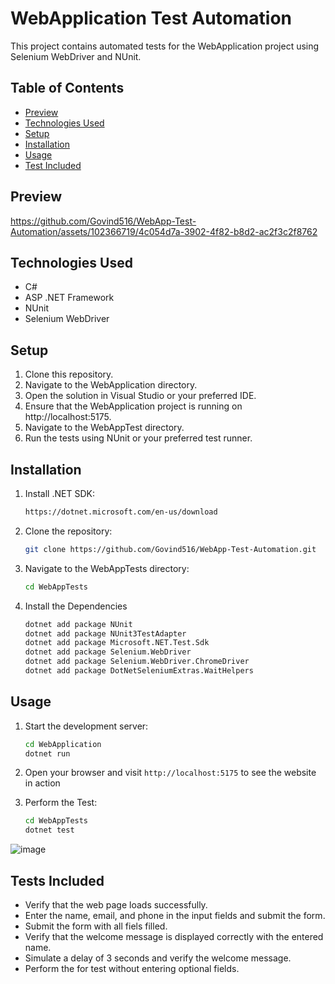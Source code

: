 # WebApplication Test Automation

This project contains automated tests for the WebApplication project using Selenium WebDriver and NUnit.

## Table of Contents
  - [Preview](#preview)
  - [Technologies Used](#technologies-used)
  - [Setup](#setup)
  - [Installation](#installation)
  - [Usage](#usage)
  - [Test Included](#tests-included)

## Preview

https://github.com/Govind516/WebApp-Test-Automation/assets/102366719/4c054d7a-3902-4f82-b8d2-ac2f3c2f8762

## Technologies Used

- C#
- ASP .NET Framework
- NUnit
- Selenium WebDriver

## Setup

1. Clone this repository.
2. Navigate to the WebApplication directory.
3. Open the solution in Visual Studio or your preferred IDE.
4. Ensure that the WebApplication project is running on http://localhost:5175.
5. Navigate to the WebAppTest directory.
6. Run the tests using NUnit or your preferred test runner.

## Installation

1. Install .NET SDK:
   ```sh
   https://dotnet.microsoft.com/en-us/download
   
2. Clone the repository:
   ```sh
   git clone https://github.com/Govind516/WebApp-Test-Automation.git

3. Navigate to the WebAppTests directory:
   ```sh
   cd WebAppTests

4. Install the Dependencies
   ```sh
   dotnet add package NUnit
   dotnet add package NUnit3TestAdapter
   dotnet add package Microsoft.NET.Test.Sdk
   dotnet add package Selenium.WebDriver
   dotnet add package Selenium.WebDriver.ChromeDriver
   dotnet add package DotNetSeleniumExtras.WaitHelpers

## Usage

1. Start the development server:
   ```sh
   cd WebApplication
   dotnet run

2. Open your browser and visit `http://localhost:5175` to see the website in action

3. Perform the Test:
    ```sh
   cd WebAppTests
   dotnet test
    
![image](https://github.com/Govind516/WebApp-Test-Automation/assets/102366719/6eb3986e-82a7-491b-b492-3713c3e24650)

## Tests Included

- Verify that the web page loads successfully.
- Enter the name, email, and phone in the input fields and submit the form.
- Submit the form with all fiels filled.
- Verify that the welcome message is displayed correctly with the entered name.
- Simulate a delay of 3 seconds and verify the welcome message.
- Perform the for test without entering optional fields.
